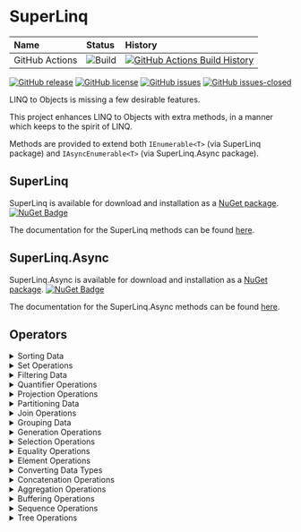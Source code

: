﻿# SuperLinq

| Name            | Status | History |
| :---            | :---   | :---    |
| GitHub Actions  | ![Build](https://github.com/viceroypenguin/SuperLinq/actions/workflows/build.yml/badge.svg) | [![GitHub Actions Build History](https://buildstats.info/github/chart/viceroypenguin/superlinq?branch=master&includeBuildsFromPullRequest=false)](https://github.com/viceroypenguin/SuperLinq/actions) |

[![GitHub release](https://img.shields.io/github/release/viceroypenguin/superlinq.svg)](https://GitHub.com/viceroypenguin/superlinq/releases/)
[![GitHub license](https://img.shields.io/github/license/viceroypenguin/superlinq.svg)](https://github.com/viceroypenguin/superlinq/blob/master/license.txt) 
[![GitHub issues](https://img.shields.io/github/issues/viceroypenguin/superlinq.svg)](https://GitHub.com/viceroypenguin/superlinq/issues/) 
[![GitHub issues-closed](https://img.shields.io/github/issues-closed/viceroypenguin/superlinq.svg)](https://GitHub.com/viceroypenguin/superlinq/issues?q=is%3Aissue+is%3Aclosed) 

LINQ to Objects is missing a few desirable features.

This project enhances LINQ to Objects with extra methods, in a manner which
keeps to the spirit of LINQ.

Methods are provided to extend both `IEnumerable<T>` (via SuperLinq package)
and `IAsyncEnumerable<T>` (via SuperLinq.Async package). 

## SuperLinq

SuperLinq is available for download and installation as a
[NuGet package](https://www.nuget.org/packages/superlinq/).
[![NuGet Badge](https://buildstats.info/nuget/SuperLinq)](https://www.nuget.org/packages/SuperLinq/)

The documentation for the SuperLinq methods can be found [here](https://viceroypenguin.github.io/SuperLinq/api/SuperLinq.SuperEnumerable.html).

## SuperLinq.Async

SuperLinq.Async is available for download and installation as a
[NuGet package](https://www.nuget.org/packages/superlinq.async/). 
[![NuGet Badge](https://buildstats.info/nuget/SuperLinq.Async)](https://www.nuget.org/packages/SuperLinq.Async/)

The documentation for the SuperLinq.Async methods can be found [here](https://viceroypenguin.github.io/SuperLinq/api/SuperLinq.Async.AsyncSuperEnumerable.html).

## Operators

<details>
<summary>
Sorting Data
</summary>

A sorting operation orders the elements of a sequence based on one or more attributes. The first sort
criterion performs a primary sort on the elements. By specifying a second sort criterion, you can sort the elements
within each primary sort group.

### Methods

| Method Name        | Description | Sync doc | Async doc |
| -----------        | --- | --- | --- |
| OrderBy			 | Sorts the elements of a sequence in a particular direction (ascending, descending) according to a key | [link](https://viceroypenguin.github.io/SuperLinq/api/SuperLinq.SuperEnumerable.OrderBy.html) | [link](https://viceroypenguin.github.io/SuperLinq/api/SuperLinq.Async.AsyncSuperEnumerable.OrderBy.html) |
| ThenBy			 | Performs a subsequent ordering of elements in a sequence in a particular direction (ascending, descending) according to a key | [link](https://viceroypenguin.github.io/SuperLinq/api/SuperLinq.SuperEnumerable.ThenBy.html) | [link](https://viceroypenguin.github.io/SuperLinq/api/SuperLinq.Async.AsyncSuperEnumerable.ThenBy.html) |
| PartialSort		 | Executes a partial sort of the top `N` elements of a sequence. If `N` is less than the total number of elements in the sequence, then this method will improve performance. | [link](https://viceroypenguin.github.io/SuperLinq/api/SuperLinq.SuperEnumerable.PartialSort.html) | [link](https://viceroypenguin.github.io/SuperLinq/api/SuperLinq.Async.AsyncSuperEnumerable.PartialSort.html) |
| PartialSortBy      | Executes a partial sort of the top `N` elements of a sequence according to a key. If `N` is less than the total number of elements in the sequence, then this method will improve performance. | [link](https://viceroypenguin.github.io/SuperLinq/api/SuperLinq.SuperEnumerable.PartialSortBy.html) | [link](https://viceroypenguin.github.io/SuperLinq/api/SuperLinq.Async.AsyncSuperEnumerable.PartialSortBy.html) |
| DensePartialSort	 | Executes a partial sort of the top `N` elements of a sequence, including ties. If `N` is less than the total number of elements in the sequence, then this method will improve performance. | [link](https://viceroypenguin.github.io/SuperLinq/api/SuperLinq.SuperEnumerable.DensePartialSort.html) | [link](https://viceroypenguin.github.io/SuperLinq/api/SuperLinq.Async.AsyncSuperEnumerable.DensePartialSort.html) |
| DensePartialSortBy | Executes a partial sort of the top `N` elements of a sequence, including ties according to a key. If `N` is less than the total number of elements in the sequence, then this method will improve performance. | [link](https://viceroypenguin.github.io/SuperLinq/api/SuperLinq.SuperEnumerable.DensePartialSortBy.html) | [link](https://viceroypenguin.github.io/SuperLinq/api/SuperLinq.Async.AsyncSuperEnumerable.DensePartialSortBy.html) |
| Shuffle			 | Sorts the elements of a sequence in a random order. | [link](https://viceroypenguin.github.io/SuperLinq/api/SuperLinq.SuperEnumerable.Shuffle.html) | ⏱([#20](https://github.com/viceroypenguin/SuperLinq/issues/20)) |
| RandomSubset		 | Sorts a given number of elements of a sequence in a random order. | [link](https://viceroypenguin.github.io/SuperLinq/api/SuperLinq.SuperEnumerable.RandomSubset.html) | ⏱([#20](https://github.com/viceroypenguin/SuperLinq/issues/20)) |

</details>

<details>
<summary>
Set Operations
</summary>

Set operations in LINQ refer to query operations that produce a result set that is based on the presence or absence of
equivalent elements within the same or separate collections (or sets).

### Methods

| Method Name        | Description | Sync doc | Async doc |
| -----------        | --- | --- | --- |
| DistinctBy         | Removes duplicate values from a collection. | [link](https://viceroypenguin.github.io/SuperLinq/api/SuperLinq.SuperEnumerable.DistinctBy.html) | [link](https://viceroypenguin.github.io/SuperLinq/api/SuperLinq.Async.AsyncSuperEnumerable.DistinctBy.html) |
| ExceptBy	         | Returns the set difference, which means the elements of one collection that do not appear in a second collection. | [link](https://viceroypenguin.github.io/SuperLinq/api/SuperLinq.SuperEnumerable.ExceptBy.html) | [link](https://viceroypenguin.github.io/SuperLinq/api/SuperLinq.Async.AsyncSuperEnumerable.ExceptBy.html) |

</details>

<details>
<summary>
Filtering Data
</summary>

Filtering refers to the operation of restricting the result set to contain only those elements that satisfy a specified
condition. It is also known as selection.

### Methods

| Method Name        | Description | Sync doc | Async doc |
| -----------        | --- | --- | --- |
| Choose			 | Filters a sequence based on a projection method that returns a tuple containing `bool` value and a new projected value. | [link](https://viceroypenguin.github.io/SuperLinq/api/SuperLinq.SuperEnumerable.Choose.html) | [link](https://viceroypenguin.github.io/SuperLinq/api/SuperLinq.Async.AsyncSuperEnumerable.Choose.html) |
| Where              | Filters a sequence of values based on an enumeration of boolean values. | [link](https://viceroypenguin.github.io/SuperLinq/api/SuperLinq.SuperEnumerable.Where.html) | [link](https://viceroypenguin.github.io/SuperLinq/api/SuperLinq.Async.AsyncSuperEnumerable.Where.html) |

</details>

<details>
<summary>
Quantifier Operations
</summary>

Quantifier operations return a boolean value that indicates whether the sequence length matches some criteria.

### Methods

| Method Name        | Description | Sync doc | Async doc |
| -----------        | --- | --- | --- |
| AtLeast			 | Determines whether or not the number of elements in the sequence is greater than or equal to the given integer. | [link](https://viceroypenguin.github.io/SuperLinq/api/SuperLinq.SuperEnumerable.AtLeast.html) | [link](https://viceroypenguin.github.io/SuperLinq/api/SuperLinq.Async.AsyncSuperEnumerable.AtLeast.html) |
| AtMost			 | Determines whether or not the number of elements in the sequence is lesser than or equal to the given integer. | [link](https://viceroypenguin.github.io/SuperLinq/api/SuperLinq.SuperEnumerable.AtMost.html) | [link](https://viceroypenguin.github.io/SuperLinq/api/SuperLinq.Async.AsyncSuperEnumerable.AtMost.html) |
| CountBetween		 | Determines whether or not the number of elements in the sequence is between an inclusive range of minimum and maximum integers. | [link](https://viceroypenguin.github.io/SuperLinq/api/SuperLinq.SuperEnumerable.CountBetween.html) | [link](https://viceroypenguin.github.io/SuperLinq/api/SuperLinq.Async.AsyncSuperEnumerable.CountBetween.html) |
| Exactly			 | Determines whether or not the number of elements in the sequence is equals to the given integer. | [link](https://viceroypenguin.github.io/SuperLinq/api/SuperLinq.SuperEnumerable.Exactly.html) | [link](https://viceroypenguin.github.io/SuperLinq/api/SuperLinq.Async.AsyncSuperEnumerable.Exactly.html) |
| TrySingle			 | Determines the cardinality of the sequence in the set `{ 0, 1, >1 }`. | [link](https://viceroypenguin.github.io/SuperLinq/api/SuperLinq.SuperEnumerable.TrySingle.html) | [link](https://viceroypenguin.github.io/SuperLinq/api/SuperLinq.Async.AsyncSuperEnumerable.TrySingle.html) |

</details>

<details>
<summary>
Projection Operations
</summary>

Projection refers to the operation of transforming an object into a new form that may contain related information.

### Methods

| Method Name        | Description | Sync doc | Async doc |
| -----------        | --- | --- | --- |
| EquiZip			 | Joins the corresponding elements of up to four sequences producing a sequence of tuples containing them, asserting that all sequences have exactly the same length. | [link](https://viceroypenguin.github.io/SuperLinq/api/SuperLinq.SuperEnumerable.EquiZip.html) | [link](https://viceroypenguin.github.io/SuperLinq/api/SuperLinq.Async.AsyncSuperEnumerable.EquiZip.html) |
| ZipLongest		 | Joins the corresponding elements of up to four sequences producing a sequence of tuples containing them, using `default` values for sequences that are shorter than the longest sequence. | [link](https://viceroypenguin.github.io/SuperLinq/api/SuperLinq.SuperEnumerable.ZipLongest.html) | [link](https://viceroypenguin.github.io/SuperLinq/api/SuperLinq.Async.AsyncSuperEnumerable.ZipLongest.html) |
| ZipShortest		 | Joins the corresponding elements of up to four sequences producing a sequence of tuples containing them, which has the same length as the shortest sequence. | [link](https://viceroypenguin.github.io/SuperLinq/api/SuperLinq.SuperEnumerable.ZipShortest.html) | [link](https://viceroypenguin.github.io/SuperLinq/api/SuperLinq.Async.AsyncSuperEnumerable.ZipShortest.html) |
| CountDown			 | Provides a countdown counter for a given count of elements at the tail of the sequence. | [link](https://viceroypenguin.github.io/SuperLinq/api/SuperLinq.SuperEnumerable.CountDown.html) | [link](https://viceroypenguin.github.io/SuperLinq/api/SuperLinq.Async.AsyncSuperEnumerable.CountDown.html) |
| TagFirstLast		 | Provides `bool` values indicating for each element whether it is the first or last element of the sequence. | [link](https://viceroypenguin.github.io/SuperLinq/api/SuperLinq.SuperEnumerable.TagFirstLast.html) | [link](https://viceroypenguin.github.io/SuperLinq/api/SuperLinq.Async.AsyncSuperEnumerable.TagFirstLast.html) |
| Index				 | Provides an `int` value indicating the current index of each element of the sequence. | [link](https://viceroypenguin.github.io/SuperLinq/api/SuperLinq.SuperEnumerable.Index.html) | [link](https://viceroypenguin.github.io/SuperLinq/api/SuperLinq.Async.AsyncSuperEnumerable.Index.html) |
| IndexBy			 | Provides an `int` value indicating the current index of each element of the sequence within a group of items defined by a common attribute. | [link](https://viceroypenguin.github.io/SuperLinq/api/SuperLinq.SuperEnumerable.IndexBy.html) | [link](https://viceroypenguin.github.io/SuperLinq/api/SuperLinq.Async.AsyncSuperEnumerable.IndexBy.html) |
| Lag				 | Joins each element of the sequence with n-th previous element of the same sequence. | [link](https://viceroypenguin.github.io/SuperLinq/api/SuperLinq.SuperEnumerable.Lag.html) | [link](https://viceroypenguin.github.io/SuperLinq/api/SuperLinq.Async.AsyncSuperEnumerable.Lag.html) |
| Lead				 | Joins each element of the sequence with n-th next element of the same sequence. | [link](https://viceroypenguin.github.io/SuperLinq/api/SuperLinq.SuperEnumerable.Lead.html) | [link](https://viceroypenguin.github.io/SuperLinq/api/SuperLinq.Async.AsyncSuperEnumerable.Lead.html) |
| Rank				 | Provides an `int` value indicating the current rank of each element of the sequence. | [link](https://viceroypenguin.github.io/SuperLinq/api/SuperLinq.SuperEnumerable.Rank.html) | [link](https://viceroypenguin.github.io/SuperLinq/api/SuperLinq.Async.AsyncSuperEnumerable.Rank.html) |
| RankBy			 | Provides an `int` value indicating the current rank of each element of the sequence according to a key. | [link](https://viceroypenguin.github.io/SuperLinq/api/SuperLinq.SuperEnumerable.RankBy.html) | [link](https://viceroypenguin.github.io/SuperLinq/api/SuperLinq.Async.AsyncSuperEnumerable.RankBy.html) |
| DenseRank			 | Provides an `int` value indicating the current rank of each element of the sequence, counting ties as a single element. | [link](https://viceroypenguin.github.io/SuperLinq/api/SuperLinq.SuperEnumerable.DenseRank.html) | [link](https://viceroypenguin.github.io/SuperLinq/api/SuperLinq.Async.AsyncSuperEnumerable.DenseRank.html) |
| DenseRankBy		 | Provides an `int` value indicating the current rank of each element of the sequence according to a key, counting ties as a single element. | [link](https://viceroypenguin.github.io/SuperLinq/api/SuperLinq.SuperEnumerable.DenseRankBy.html) | [link](https://viceroypenguin.github.io/SuperLinq/api/SuperLinq.Async.AsyncSuperEnumerable.DenseRankBy.html) |
| Evaluate			 | Transforms a sequence of functions to a sequence of values returned by the functions. | [link](https://viceroypenguin.github.io/SuperLinq/api/SuperLinq.SuperEnumerable.Evaluate.html) | N/A |
| ZipMap			 | Applies a function to each element in a sequence and returns a sequence of tuples containing both the original item as well as the function result. | [link](https://viceroypenguin.github.io/SuperLinq/api/SuperLinq.SuperEnumerable.ZipMap.html) | [link](https://viceroypenguin.github.io/SuperLinq/api/SuperLinq.Async.AsyncSuperEnumerable.ZipMap.html) |

</details>

<details>
<summary>
Partitioning Data
</summary>

Partitioning in LINQ refers to the operation of dividing an input sequence into one or more sections. 

### Methods

| Method Name        | Description | Sync doc | Async doc |
| -----------        | --- | --- | --- |
| TakeEvery			 | Takes every n-th element of the sequence. | [link](https://viceroypenguin.github.io/SuperLinq/api/SuperLinq.SuperEnumerable.TakeEvery.html) | [link](https://viceroypenguin.github.io/SuperLinq/api/SuperLinq.Async.AsyncSuperEnumerable.TakeEvery.html) |
| Take				 | Takes elements from a specified range of the sequence. | [link](https://viceroypenguin.github.io/SuperLinq/api/SuperLinq.SuperEnumerable.Take.html) | [link](https://viceroypenguin.github.io/SuperLinq/api/SuperLinq.Async.AsyncSuperEnumerable.Take.html) |
| Exclude			 | Excludes elements from a specified range of the sequence. | [link](https://viceroypenguin.github.io/SuperLinq/api/SuperLinq.SuperEnumerable.Exclude.html) | ⏱([#10](https://github.com/viceroypenguin/SuperLinq/issues/10)) |
| Move				 | Moves elements from a specified range of the sequence to a new index in the sequence. | [link](https://viceroypenguin.github.io/SuperLinq/api/SuperLinq.SuperEnumerable.Move.html) | ⏱([#27](https://github.com/viceroypenguin/SuperLinq/issues/27)) |
| SkipUntil			 | Skips elements based on a predicate function until an element satisfies the condition, skipping this element as well. | [link](https://viceroypenguin.github.io/SuperLinq/api/SuperLinq.SuperEnumerable.SkipUntil.html) | [link](https://viceroypenguin.github.io/SuperLinq/api/SuperLinq.Async.AsyncSuperEnumerable.SkipUntil.html) |
| TakeUntil			 | Takes elements based on a predicate function until an element satisfies the condition, taking this element as well. | [link](https://viceroypenguin.github.io/SuperLinq/api/SuperLinq.SuperEnumerable.TakeUntil.html) | [link](https://viceroypenguin.github.io/SuperLinq/api/SuperLinq.Async.AsyncSuperEnumerable.TakeUntil.html) |
| Batch				 | Splits the elements of a sequence into chunks of a specified maximum size. | [link](https://viceroypenguin.github.io/SuperLinq/api/SuperLinq.SuperEnumerable.Batch.html) | [link](https://viceroypenguin.github.io/SuperLinq/api/SuperLinq.Async.AsyncSuperEnumerable.Batch.html) |
| Buffer			 | Splits the elements of a sequence into chunks of a specified maximum size, where the chunks may be overlapping or have gaps. | [link](https://viceroypenguin.github.io/SuperLinq/api/SuperLinq.SuperEnumerable.Buffer.html) | [link](https://viceroypenguin.github.io/SuperLinq/api/SuperLinq.Async.AsyncSuperEnumerable.Buffer.html) |
| Partition			 | Splits the elements of a sequence based on a common attribute and known key values. | [link](https://viceroypenguin.github.io/SuperLinq/api/SuperLinq.SuperEnumerable.Partition.html) | [link](https://viceroypenguin.github.io/SuperLinq/api/SuperLinq.Async.AsyncSuperEnumerable.Partition.html) |
| Segment			 | Splits the elements of a sequence based on a condition function. | [link](https://viceroypenguin.github.io/SuperLinq/api/SuperLinq.SuperEnumerable.Segment.html) | [link](https://viceroypenguin.github.io/SuperLinq/api/SuperLinq.Async.AsyncSuperEnumerable.Segment.html) |
| Split				 | Splits the elements of a sequence based on a separator value that is not returned. | [link](https://viceroypenguin.github.io/SuperLinq/api/SuperLinq.SuperEnumerable.Split.html) | [link](https://viceroypenguin.github.io/SuperLinq/api/SuperLinq.Async.AsyncSuperEnumerable.Split.html) |
| Window			 | Returns a sequence of sequential windows of size `N` over the sequence. | [link](https://viceroypenguin.github.io/SuperLinq/api/SuperLinq.SuperEnumerable.Window.html) | [link](https://viceroypenguin.github.io/SuperLinq/api/SuperLinq.Async.AsyncSuperEnumerable.Window.html) |
| WindowLeft		 | Returns a sequence of sequential windows of up to size `N` over the sequence. | [link](https://viceroypenguin.github.io/SuperLinq/api/SuperLinq.SuperEnumerable.WindowLeft.html) | [link](https://viceroypenguin.github.io/SuperLinq/api/SuperLinq.Async.AsyncSuperEnumerable.WindowLeft.html) |
| WindowRight		 | Returns a sequence of sequential windows of up to size `N` over the sequence. | [link](https://viceroypenguin.github.io/SuperLinq/api/SuperLinq.SuperEnumerable.WindowRight.html) | [link](https://viceroypenguin.github.io/SuperLinq/api/SuperLinq.Async.AsyncSuperEnumerable.WindowRight.html) |

</details>

<details>
<summary>
Join Operations
</summary>

A join of two data sources is the association of objects in one data source with objects that share a common attribute in another data source.

### Methods

| Method Name        | Description | Sync doc | Async doc |
| -----------        | --- | --- | --- |
| Cartesian			 | Executes a cartesian product (join without any key) of up to eight sequences. | [link](https://viceroypenguin.github.io/SuperLinq/api/SuperLinq.SuperEnumerable.Cartesian.html) | N/A |
| FullGroupJoin		 | Joins two sequences based on key selector functions, returning two lists containing the values on each side that match according to the key. | [link](https://viceroypenguin.github.io/SuperLinq/api/SuperLinq.SuperEnumerable.FullGroupJoin.html) | N/A |
| FullOuterJoin		 | Joins two sequences based on key selector functions, returning `default` values if either sequence does not have a matching key. | [link](https://viceroypenguin.github.io/SuperLinq/api/SuperLinq.SuperEnumerable.FullOuterJoin.html) | [link](https://viceroypenguin.github.io/SuperLinq/api/SuperLinq.Async.AsyncSuperEnumerable.FullOuterJoin.html) |
| InnerJoin			 | Joins two sequences based on key selector functions. | [link](https://viceroypenguin.github.io/SuperLinq/api/SuperLinq.SuperEnumerable.InnerJoin.html) | [link](https://viceroypenguin.github.io/SuperLinq/api/SuperLinq.Async.AsyncSuperEnumerable.InnerJoin.html) |
| LeftOuterJoin		 | Joins two sequences based on key selector functions, returning `default` values if the second sequence does not have a matching key. | [link](https://viceroypenguin.github.io/SuperLinq/api/SuperLinq.SuperEnumerable.LeftOuterJoin.html) | [link](https://viceroypenguin.github.io/SuperLinq/api/SuperLinq.Async.AsyncSuperEnumerable.LeftOuterJoin.html) |
| RightOuterJoin	 | Joins two sequences based on key selector functions, returning `default` values if the first sequence does not have a matching key. | [link](https://viceroypenguin.github.io/SuperLinq/api/SuperLinq.SuperEnumerable.RightOuterJoin.html) | [link](https://viceroypenguin.github.io/SuperLinq/api/SuperLinq.Async.AsyncSuperEnumerable.RightOuterJoin.html) |

</details>

<details>
<summary>
Grouping Data
</summary>

Grouping refers to the operation of putting data into groups so that the elements in each group share a common attribute.

### Methods

| Method Name          | Description | Sync doc | Async doc |
| -----------          | --- | --- | --- |
| DistinctUntilChanged | Takes the first element of each adjacent group of elements that share a common attribute. | [link](https://viceroypenguin.github.io/SuperLinq/api/SuperLinq.SuperEnumerable.DistinctUntilChanged.html) | [link](https://viceroypenguin.github.io/SuperLinq/api/SuperLinq.Async.AsyncSuperEnumerable.DistinctUntilChanged.html) |
| GroupAdjacent		   | Groups adjacent elements that share a common attribute. | [link](https://viceroypenguin.github.io/SuperLinq/api/SuperLinq.SuperEnumerable.GroupAdjacent.html) | [link](https://viceroypenguin.github.io/SuperLinq/api/SuperLinq.Async.AsyncSuperEnumerable.GroupAdjacent.html) |
| RunLengthEncode	   | Takes the first element of each adjacent group of equivalent elements along with the number of elements in the group. | [link](https://viceroypenguin.github.io/SuperLinq/api/SuperLinq.SuperEnumerable.RunLengthEncode.html) | [link](https://viceroypenguin.github.io/SuperLinq/api/SuperLinq.Async.AsyncSuperEnumerable.RunLengthEncode.html) |

</details>

<details>
<summary>
Generation Operations
</summary>

Generation refers to creating a new sequence of values.

### Methods

| Method Name        | Description | Sync doc | Async doc |
| -----------        | --- | --- | --- |
| Generate			 | Generates a sequence based on a seed value and subsequent executions of a generator function. | [link](https://viceroypenguin.github.io/SuperLinq/api/SuperLinq.SuperEnumerable.Generate.html) | [link](https://viceroypenguin.github.io/SuperLinq/api/SuperLinq.Async.AsyncSuperEnumerable.Generate.html) |
| From				 | Generates a sequence from the results of executing one or more provided functions. | [link](https://viceroypenguin.github.io/SuperLinq/api/SuperLinq.SuperEnumerable.From.html) | [link](https://viceroypenguin.github.io/SuperLinq/api/SuperLinq.Async.AsyncSuperEnumerable.From.html) |
| Return			 | Generates a single-element sequence containing the provided value. | [link](https://viceroypenguin.github.io/SuperLinq/api/SuperLinq.SuperEnumerable.Return.html) | [link](https://viceroypenguin.github.io/SuperLinq/api/SuperLinq.Async.AsyncSuperEnumerable.Return.html) |
| Sequence			 | Generates a sequence of numbers between a starting and ending value. | [link](https://viceroypenguin.github.io/SuperLinq/api/SuperLinq.SuperEnumerable.Sequence.html) | [link](https://viceroypenguin.github.io/SuperLinq/api/SuperLinq.Async.AsyncSuperEnumerable.Sequence.html) |
| Range				 | Generates a sequence of numbers. | [link](https://viceroypenguin.github.io/SuperLinq/api/SuperLinq.SuperEnumerable.Range.html) | [link](https://viceroypenguin.github.io/SuperLinq/api/SuperLinq.Async.AsyncSuperEnumerable.Range.html) |
| Random			 | Generates a sequence of random `int` values. | [link](https://viceroypenguin.github.io/SuperLinq/api/SuperLinq.SuperEnumerable.Random.html) | [link](https://viceroypenguin.github.io/SuperLinq/api/SuperLinq.Async.AsyncSuperEnumerable.Random.html) |
| RandomDouble		 | Generates a sequence of random `double` values. | [link](https://viceroypenguin.github.io/SuperLinq/api/SuperLinq.SuperEnumerable.RandomDouble.html) | [link](https://viceroypenguin.github.io/SuperLinq/api/SuperLinq.Async.AsyncSuperEnumerable.RandomDouble.html) |
| Repeat			 | Generates a sequence that infinitely repeats the input sequence. | [link](https://viceroypenguin.github.io/SuperLinq/api/SuperLinq.SuperEnumerable.Repeat.html) | [link](https://viceroypenguin.github.io/SuperLinq/api/SuperLinq.Async.AsyncSuperEnumerable.Repeat.html) |
| DoWhile			 | Generates a sequence that repeats the input sequence at least once, as long as a given condition is `true`. | [link](https://viceroypenguin.github.io/SuperLinq/api/SuperLinq.SuperEnumerable.DoWhile.html) | [link](https://viceroypenguin.github.io/SuperLinq/api/SuperLinq.Async.AsyncSuperEnumerable.DoWhile.html) |
| While				 | Generates a sequence that repeats the input sequence as long as a given condition is `true`. | [link](https://viceroypenguin.github.io/SuperLinq/api/SuperLinq.SuperEnumerable.While.html) | [link](https://viceroypenguin.github.io/SuperLinq/api/SuperLinq.Async.AsyncSuperEnumerable.While.html) |
| Retry				 | Generates a sequence that repeats the input sequence as long as the input sequence encounters an error. | [link](https://viceroypenguin.github.io/SuperLinq/api/SuperLinq.SuperEnumerable.Retry.html) | [link](https://viceroypenguin.github.io/SuperLinq/api/SuperLinq.Async.AsyncSuperEnumerable.Retry.html) |
| Throw				 | Generates a sequence that throws an exception upon enumeration. | [link](https://viceroypenguin.github.io/SuperLinq/api/SuperLinq.SuperEnumerable.Throw.html) | [link](https://viceroypenguin.github.io/SuperLinq/api/SuperLinq.Async.AsyncSuperEnumerable.Throw.html) |
| Permutations		 | Generates a sequence of every possible permutation of the input sequence. | [link](https://viceroypenguin.github.io/SuperLinq/api/SuperLinq.SuperEnumerable.Permutations.html) | ⏱([#20](https://github.com/viceroypenguin/SuperLinq/issues/20)) |
| Subsets			 | Generates a sequence of every possible subset of a given size of the input sequence. | [link](https://viceroypenguin.github.io/SuperLinq/api/SuperLinq.SuperEnumerable.Subsets.html) | ⏱([#20](https://github.com/viceroypenguin/SuperLinq/issues/20)) |
| BindByIndex		 | Generates a sequence from another sequence by selecting elements at given indices. | [link](https://viceroypenguin.github.io/SuperLinq/api/SuperLinq.SuperEnumerable.BindByIndex.html) | [link](https://viceroypenguin.github.io/SuperLinq/api/SuperLinq.Async.AsyncSuperEnumerable.BindByIndex.html) |
| ToArrayByIndex	 | Generates a sequence based on an index selector function applied to each element. | [link](https://viceroypenguin.github.io/SuperLinq/api/SuperLinq.SuperEnumerable.ToArrayByIndex.html) | [link](https://viceroypenguin.github.io/SuperLinq/api/SuperLinq.Async.AsyncSuperEnumerable.ToArrayByIndex.html) |
| FallbackIfEmpty	 | Replaces an empty sequence with a default sequence. | [link](https://viceroypenguin.github.io/SuperLinq/api/SuperLinq.SuperEnumerable.FallbackIfEmpty.html) | [link](https://viceroypenguin.github.io/SuperLinq/api/SuperLinq.Async.AsyncSuperEnumerable.FallbackIfEmpty.html) |
| FillBackward		 | Generates a sequence where missing values are replaced with the next good value. | [link](https://viceroypenguin.github.io/SuperLinq/api/SuperLinq.SuperEnumerable.FillBackward.html) | [link](https://viceroypenguin.github.io/SuperLinq/api/SuperLinq.Async.AsyncSuperEnumerable.FillBackward.html) |
| FillForward		 | Generates a sequence where missing values are replaced with the last good value. | [link](https://viceroypenguin.github.io/SuperLinq/api/SuperLinq.SuperEnumerable.FillForward.html) | [link](https://viceroypenguin.github.io/SuperLinq/api/SuperLinq.Async.AsyncSuperEnumerable.FillForward.html) |
| Pad				 | Generates a sequence with a minimum length, providing default values for missing elements. | [link](https://viceroypenguin.github.io/SuperLinq/api/SuperLinq.SuperEnumerable.Pad.html) | [link](https://viceroypenguin.github.io/SuperLinq/api/SuperLinq.Async.AsyncSuperEnumerable.Pad.html) |
| PadStart			 | Generates a sequence with a minimum length, providing default values for missing elements.  | [link](https://viceroypenguin.github.io/SuperLinq/api/SuperLinq.SuperEnumerable.PadStart.html) | [link](https://viceroypenguin.github.io/SuperLinq/api/SuperLinq.Async.AsyncSuperEnumerable.PadStart.html) |

</details>

<details>
<summary>
Selection Operations
</summary>

Selection operations choose which sequence to based on a criteria evaluated at the time of enumeration.

### Methods

| Method Name        | Description | Sync doc | Async doc |
| -----------        | --- | --- | --- |
| Amb				 | Enumerates the first sequence to return the first value. | N/A | [link](https://viceroypenguin.github.io/SuperLinq/api/SuperLinq.Async.AsyncSuperEnumerable.Amb.html) |
| Case				 | Enumerates a sequence chosen by a function executed at the time of enumeration. | [link](https://viceroypenguin.github.io/SuperLinq/api/SuperLinq.SuperEnumerable.Case.html) | [link](https://viceroypenguin.github.io/SuperLinq/api/SuperLinq.Async.AsyncSuperEnumerable.Case.html) |
| If				 | Enumerates a sequence chosen by a condition function executed at the time of enumeration. | [link](https://viceroypenguin.github.io/SuperLinq/api/SuperLinq.SuperEnumerable.If.html) | [link](https://viceroypenguin.github.io/SuperLinq/api/SuperLinq.Async.AsyncSuperEnumerable.If.html) |
| Defer				 | Enumerates a sequence returned by a function executed at the time of enumeration. | [link](https://viceroypenguin.github.io/SuperLinq/api/SuperLinq.SuperEnumerable.Defer.html) | [link](https://viceroypenguin.github.io/SuperLinq/api/SuperLinq.Async.AsyncSuperEnumerable.Defer.html) |
| Using				 | Creates a disposable resource at the time of execution and enumerates a sequence based on the resource. | [link](https://viceroypenguin.github.io/SuperLinq/api/SuperLinq.SuperEnumerable.Using.html) | [link](https://viceroypenguin.github.io/SuperLinq/api/SuperLinq.Async.AsyncSuperEnumerable.Using.html) |

</details>

<details>
<summary>
Equality Operations
</summary>

Equality operations return a boolean value that indicates whether two sequences match according to some criteria.

### Methods

| Method Name        | Description | Sync doc | Async doc |
| -----------        | --- | --- | --- |
| CollectionEqual	 | Determines whether two sequences contain the same elements in any order. | [link](https://viceroypenguin.github.io/SuperLinq/api/SuperLinq.SuperEnumerable.CollectionEqual.html) | [link](https://viceroypenguin.github.io/SuperLinq/api/SuperLinq.Async.AsyncSuperEnumerable.CollectionEqal.html) |
| CompareCount		 | Determines whether two sequences have the same length. | [link](https://viceroypenguin.github.io/SuperLinq/api/SuperLinq.SuperEnumerable.CompareCount.html) | [link](https://viceroypenguin.github.io/SuperLinq/api/SuperLinq.Async.AsyncSuperEnumerable.CompareCount.htl) |
| StartsWith		 | Determines whether a sequence contains another sequence at the start. | [link](https://viceroypenguin.github.io/SuperLinq/api/SuperLinq.SuperEnumerable.StartsWith.html) | [link](https://viceroypenguin.github.io/SuperLinq/api/SuperLinq.Async.AsyncSuperEnumerable.StartsWith.html) |
| EndsWith			 | Determines whether a sequence contains another sequence at the end. | [link](https://viceroypenguin.github.io/SuperLinq/api/SuperLinq.SuperEnumerable.EndsWith.html) | [link](https://viceroypenguin.github.io/SuperLinq/api/SuperLinq.Async.AsyncSuperEnumerable.EndsWith.html) |

</details>

<details>
<summary>
Element Operations
</summary>

Element operations return or find the index of a single, specific element from a sequence.

### Methods

| Method Name        | Description | Sync doc | Async doc |
| -----------        | --- | --- | --- |
| ElementAt			 | Returns the element at a specified index in a collection. | [link](https://viceroypenguin.github.io/SuperLinq/api/SuperLinq.SuperEnumerable.ElementAt.html) | [link](https://viceroypenguin.github.io/SuperLinq/api/SuperLinq.Async.AsyncSuperEnumerable.ElementAt.html) |
| ElementAtOrDefault | Returns the element at a specified index in a collection or a default value if the index is out of range. | [link](https://viceroypenguin.github.io/SuperLinq/api/SuperLinq.SuperEnumerable.ElementAtOrDefault.html) | [link](https://viceroypenguin.github.io/SuperLinq/api/SuperLinq.Async.AsyncSuperEnumerable.ElementAtOrDefault.html) |
| FindIndex			 | Returns the index of the first element that satisfies a given criteria. | [link](https://viceroypenguin.github.io/SuperLinq/api/SuperLinq.SuperEnumerable.FindIndex.html) | [link](https://viceroypenguin.github.io/SuperLinq/api/SuperLinq.Async.AsyncSuperEnumerable.FindIndex.html) |
| FindLastIndex		 | Returns the index of the last element that satisfies a given criteria.  | [link](https://viceroypenguin.github.io/SuperLinq/api/SuperLinq.SuperEnumerable.FindLastIndex.html) | [link](https://viceroypenguin.github.io/SuperLinq/api/SuperLinq.Async.AsyncSuperEnumerable.FindLastIndex.html) |
| IndexOf			 | Returns the first index of the element. | [link](https://viceroypenguin.github.io/SuperLinq/api/SuperLinq.SuperEnumerable.IndexOf.html) | [link](https://viceroypenguin.github.io/SuperLinq/api/SuperLinq.Async.AsyncSuperEnumerable.IndexOf.html) |
| LastIndexOf		 | Returns the last index of the element.  | [link](https://viceroypenguin.github.io/SuperLinq/api/SuperLinq.SuperEnumerable.LastIndexOf.html) | [link](https://viceroypenguin.github.io/SuperLinq/api/SuperLinq.Async.AsyncSuperEnumerable.LastIndexOf.html) |

</details>

<details>
<summary>
Converting Data Types
</summary>

Element operations return or find a single, specific element from a sequence.

### Methods

| Method Name        | Description | Sync doc | Async doc |
| -----------        | --- | --- | --- |
| CopyTo			 | Copies the elements from a sequence into a provided list-like structure. | [link](https://viceroypenguin.github.io/SuperLinq/api/SuperLinq.SuperEnumerable.CopyTo.html) | [link](https://viceroypenguin.github.io/SuperLinq/api/SuperLinq.Async.AsyncSuperEnumerable.CopyTo.html) |
| ToDataTable		 | Converts a sequence of objects into a `DataTable` object. | [link](https://viceroypenguin.github.io/SuperLinq/api/SuperLinq.SuperEnumerable.ToDataTable.html) | N/A |
| ToDelimitedString	 | Converts a sequence of elements to a delimited string containing the `string` form of each element. | [link](https://viceroypenguin.github.io/SuperLinq/api/SuperLinq.SuperEnumerable.ToDelimitedString.html) | N/A |
| ToDictionary		 | Converts a sequence of `KeyValuePair` or `(key, value)` tuples into a `Dictionary<,>` | [link](https://viceroypenguin.github.io/SuperLinq/api/SuperLinq.SuperEnumerable.ToDictionary.html) | N/A |
| ToLookup			 | Converts a sequence of `KeyValuePair` or `(key, value)` tuples into a `Lookup<,>` | [link](https://viceroypenguin.github.io/SuperLinq/api/SuperLinq.SuperEnumerable.ToLookup.html) | N/A |
| Transpose			 | Transposes a jagged two-dimensional array of elements, such that, for example, each row of the returned 2d array contains the first element of each inner array of the input. | [link](https://viceroypenguin.github.io/SuperLinq/api/SuperLinq.SuperEnumerable.Transpose.html) | N/A |


</details>

<details>
<summary>
Concatenation Operations
</summary>

Concatenation refers to the operation of appending one sequence to another.

### Methods

| Method Name             | Description | Sync doc | Async doc |
| -----------             | --- | --- | --- |
| ConcurrentMerge		  | Merges the elements of two or more asynchronous sequences into a single sequence. | N/A | [link](https://viceroypenguin.github.io/SuperLinq/api/SuperLinq.Async.AsyncSuperEnumerable.ConcurrentMerge.html) |
| Flatten				  | Flattens a sequence containing arbitrarily-nested sequences into a single sequence. | [link](https://viceroypenguin.github.io/SuperLinq/api/SuperLinq.SuperEnumerable.Flatten.html) | N/A |
| Insert				  | Inserts the elements of a sequence into another sequence at a specified index. | [link](https://viceroypenguin.github.io/SuperLinq/api/SuperLinq.SuperEnumerable.Insert.html) | [link](https://viceroypenguin.github.io/SuperLinq/api/SuperLinq.Async.AsyncSuperEnumerable.Insert.html) |
| Interleave			  | Interleaves the elements of two or more sequences into a single sequence. | [link](https://viceroypenguin.github.io/SuperLinq/api/SuperLinq.SuperEnumerable.Interleave.html) | [link](https://viceroypenguin.github.io/SuperLinq/api/SuperLinq.Async.AsyncSuperEnumerable.Interleave.html) |
| Replace				  | Replaces a range of elements in a sequence with the elements from another sequence. | [link](https://viceroypenguin.github.io/SuperLinq/api/SuperLinq.SuperEnumerable.Replace.html) | [link](https://viceroypenguin.github.io/SuperLinq/api/SuperLinq.Async.AsyncSuperEnumerable.Replace.html) |
| Catch					  | Concatenates one or more sequences until one is completely enumerated without error. | [link](https://viceroypenguin.github.io/SuperLinq/api/SuperLinq.SuperEnumerable.Catch.html) | [link](https://viceroypenguin.github.io/SuperLinq/api/SuperLinq.Async.AsyncSuperEnumerable.Catch.html) |
| OnErrorResumeNext		  | Concatenates one or more sequences regardless of if an error occurs in any of them. | [link](https://viceroypenguin.github.io/SuperLinq/api/SuperLinq.SuperEnumerable.OnErrorResumeNext.html) | [link](https://viceroypenguin.github.io/SuperLinq/api/SuperLinq.Async.AsyncSuperEnumerable.OnErrorResumeNext.html) |
| SortedMerge			  | Merges already-sorted sequences into a new correctly-sorted sequence. | [link](https://viceroypenguin.github.io/SuperLinq/api/SuperLinq.SuperEnumerable.SortedMerge.html) | [link](https://viceroypenguin.github.io/SuperLinq/api/SuperLinq.Async.AsyncSuperEnumerable.SortedMerge.html) |
| SortedMergeBy			  | Merges already-sorted sequences into a new correctly-sorted sequence according to a key value. | [link](https://viceroypenguin.github.io/SuperLinq/api/SuperLinq.SuperEnumerable.SortedMergeBy.html) | [link](https://viceroypenguin.github.io/SuperLinq/api/SuperLinq.Async.AsyncSuperEnumerable.SortedMergeBy.html) |
| SortedMergeByDescending | Merges already-sorted sequences into a new correctly-sorted sequence according to a key value. | [link](https://viceroypenguin.github.io/SuperLinq/api/SuperLinq.SuperEnumerable.SortedMergeByDescending.html) | [link](https://viceroypenguin.github.io/SuperLinq/api/SuperLinq.Async.AsyncSuperEnumerable.SortedMergeByDescending.html) |
| SortedMergeDescending	  | Merges already-sorted sequences into a new correctly-sorted sequence. | [link](https://viceroypenguin.github.io/SuperLinq/api/SuperLinq.SuperEnumerable.SortedMergeDescending.html) | [link](https://viceroypenguin.github.io/SuperLinq/api/SuperLinq.Async.AsyncSuperEnumerable.SortedMergeDescending.html) |

</details>

<details>
<summary>
Aggregation Operations
</summary>

An aggregation operation computes a single value from a collection of values.

### Methods

| Method Name        | Description | Sync doc | Async doc |
| -----------        | --- | --- | --- |
| Aggregate			 | Performs two or more custom aggregation operation on the values of a sequence. | [link](https://viceroypenguin.github.io/SuperLinq/api/SuperLinq.SuperEnumerable.Aggregate.html) | [link](https://viceroypenguin.github.io/SuperLinq/api/SuperLinq.Async.AsyncSuperEnumerable.Aggregate.html) |
| AggregateRight	 | Performs a custom aggregation on a sequence, starting from the end. | [link](https://viceroypenguin.github.io/SuperLinq/api/SuperLinq.SuperEnumerable.AggregateRight.html) | [link](https://viceroypenguin.github.io/SuperLinq/api/SuperLinq.Async.AsyncSuperEnumerable.AggregateRight.html) |
| Scan				 | Performs a custom aggregation on a sequence, returning the intermediate aggregate value for each element in the sequence. | [link](https://viceroypenguin.github.io/SuperLinq/api/SuperLinq.SuperEnumerable.Scan.html) | [link](https://viceroypenguin.github.io/SuperLinq/api/SuperLinq.Async.AsyncSuperEnumerable.Scan.html) |
| PreScan			 | Performs a custom aggregation on a sequence, returning the pre-intermediate aggregate value for each element in the sequence. | [link](https://viceroypenguin.github.io/SuperLinq/api/SuperLinq.SuperEnumerable.PreScan.html) | [link](https://viceroypenguin.github.io/SuperLinq/api/SuperLinq.Async.AsyncSuperEnumerable.PreScan.html) |
| ScanBy			 | Performs a custom aggregation on each group of elements that share a common attribute, returning the intermediate aggregate value for each element in the sequence. | [link](https://viceroypenguin.github.io/SuperLinq/api/SuperLinq.SuperEnumerable.ScanBy.html) | [link](https://viceroypenguin.github.io/SuperLinq/api/SuperLinq.Async.AsyncSuperEnumerable.ScanBy.html) |
| ScanRight			 | Performs a custom aggregation on a sequence, returning the intermediate aggregate value for each element in the sequence, starting from the end of the sequence. | [link](https://viceroypenguin.github.io/SuperLinq/api/SuperLinq.SuperEnumerable.ScanRight.html) | [link](https://viceroypenguin.github.io/SuperLinq/api/SuperLinq.Async.AsyncSuperEnumerable.ScanRight.html) |
| CountBy			 | Groups elements that share a common attribute and returns a sequence of attributes along with the number of elements in each group. | [link](https://viceroypenguin.github.io/SuperLinq/api/SuperLinq.SuperEnumerable.CountBy.html) | [link](https://viceroypenguin.github.io/SuperLinq/api/SuperLinq.Async.AsyncSuperEnumerable.CountBy.html) |
| Fold				 | Collects the elements of an up to 16 element sequence and projects them into a single value. | [link](https://viceroypenguin.github.io/SuperLinq/api/SuperLinq.SuperEnumerable.Fold.html) | [link](https://viceroypenguin.github.io/SuperLinq/api/SuperLinq.Async.AsyncSuperEnumerable.Fold.html) |
| MaxItems			 | Determines the list of maximum values in a collection. | [link](https://viceroypenguin.github.io/SuperLinq/api/SuperLinq.SuperEnumerable.MaxItems.html) | [link](https://viceroypenguin.github.io/SuperLinq/api/SuperLinq.Async.AsyncSuperEnumerable.MaxItems.html) |
| MaxItemsBy		 | Determines the list of maximum values in a collection. | [link](https://viceroypenguin.github.io/SuperLinq/api/SuperLinq.SuperEnumerable.MaxItemsBy.html) | [link](https://viceroypenguin.github.io/SuperLinq/api/SuperLinq.Async.AsyncSuperEnumerable.MaxItemsBy.html) |
| MinItems			 | Determines the list of minimum values in a collection. | [link](https://viceroypenguin.github.io/SuperLinq/api/SuperLinq.SuperEnumerable.MinItems.html) | [link](https://viceroypenguin.github.io/SuperLinq/api/SuperLinq.Async.AsyncSuperEnumerable.MinItems.html) |
| MinItemsBy		 | Determines the list of minimum values in a collection. | [link](https://viceroypenguin.github.io/SuperLinq/api/SuperLinq.SuperEnumerable.MinItemsBy.html) | [link](https://viceroypenguin.github.io/SuperLinq/api/SuperLinq.Async.AsyncSuperEnumerable.MinItemsBy.html) |

</details>

<details>
<summary>
Buffering Operations
</summary>

Buffering operations allow storing and sharing data from a sequence to be used in a source-friendly wawy.

### Methods

| Method Name        | Description | Sync doc | Async doc |
| -----------        | --- | --- | --- |
| Memoize			 | Lazily cache the elements of a sequence to be used in multiple re-iterations. | [link](https://viceroypenguin.github.io/SuperLinq/api/SuperLinq.SuperEnumerable.Memoize.html) | [link](https://viceroypenguin.github.io/SuperLinq/api/SuperLinq.Async.AsyncSuperEnumerable.Memoize.html) |
| Publish			 | Share a sequence among multiple consumers, such that each consumer can receive every element returned by the source since the consumer began enumerating. | [link](https://viceroypenguin.github.io/SuperLinq/api/SuperLinq.SuperEnumerable.Publish.html) | [link](https://viceroypenguin.github.io/SuperLinq/api/SuperLinq.Async.AsyncSuperEnumerable.Publish.html) |
| Share				 | Share a sequence among multiple consumers, such that each element returned by the source is only obtained by a single consumer. | [link](https://viceroypenguin.github.io/SuperLinq/api/SuperLinq.SuperEnumerable.Share.html) | [link](https://viceroypenguin.github.io/SuperLinq/api/SuperLinq.Async.AsyncSuperEnumerable.Share.html) |

</details>

<details>
<summary>
Sequence Operations
</summary>

Sequence operations perform some operation on a sequence as a whole.

### Methods

| Method Name        | Description | Sync doc | Async doc |
| -----------        | --- | --- | --- |
| Consume			 | Immediately consumes and discards a sequence, allowing a lazy sequence that has side-effects to be completed. | [link](https://viceroypenguin.github.io/SuperLinq/api/SuperLinq.SuperEnumerable.Consume.html) | [link](https://viceroypenguin.github.io/SuperLinq/api/SuperLinq.Async.AsyncSuperEnumerable.Consume.html) |
| ForEach			 | Immediately executes an action on every element in a sequence. | [link](https://viceroypenguin.github.io/SuperLinq/api/SuperLinq.SuperEnumerable.ForEach.html) | [link](https://viceroypenguin.github.io/SuperLinq/api/SuperLinq.Async.AsyncSuperEnumerable.ForEach.html) |
| Do				 | Performs an action on each element in a sequence as it is enumerated. | [link](https://viceroypenguin.github.io/SuperLinq/api/SuperLinq.SuperEnumerable.Do.html) | [link](https://viceroypenguin.github.io/SuperLinq/api/SuperLinq.Async.AsyncSuperEnumerable.Do.html) |
| Timeout			 | Throws an exception if the async processing of an element takes longer than a specified timeout. | N/A | [link](https://viceroypenguin.github.io/SuperLinq/api/SuperLinq.Async.AsyncSuperEnumerable.Timeout.html) |
| AssertCount		 | Evalutes the length of a sequence as it is enumerated and validates that the length is the same as expected. | [link](https://viceroypenguin.github.io/SuperLinq/api/SuperLinq.SuperEnumerable.AssertCount.html) | [link](https://viceroypenguin.github.io/SuperLinq/api/SuperLinq.Async.AsyncSuperEnumerable.AssertCount.html) |
| Finally			 | Executes an action when a sequence finishes enumerating, regardless of whether or not the sequence completed successfully. | [link](https://viceroypenguin.github.io/SuperLinq/api/SuperLinq.SuperEnumerable.Finally.html) | [link](https://viceroypenguin.github.io/SuperLinq/api/SuperLinq.Async.AsyncSuperEnumerable.Finally.html) |

</details>

<details>
<summary>
Tree Operations
</summary>

Tree operations allow processing tree-like data structures in a data-agnostic form.

### Methods

| Method Name		   | Description | Sync doc | Async doc |
| -----------		   | --- | --- | --- |
| TraverseBreadthFirst | Returns every node in a tree-like virtual structure expressed by the input methods in a breadth-first manner. | [link](https://viceroypenguin.github.io/SuperLinq/api/SuperLinq.SuperEnumerable.TraverseBreadthFirst.html) | [link](https://viceroypenguin.github.io/SuperLinq/api/SuperLinq.Async.AsyncSuperEnumerable.TraverseBreadthFirst.html) |
| TraverseDepthFirst   | Returns every node in a tree-like virtual structure expressed by the input methods in a depth-first manner. | [link](https://viceroypenguin.github.io/SuperLinq/api/SuperLinq.SuperEnumerable.TraverseDepthFirst.html) | [link](https://viceroypenguin.github.io/SuperLinq/api/SuperLinq.Async.AsyncSuperEnumerable.TraverseDepthFirst.html) |
| GetShortestPath	   | Determine the shortest path through a graph-like virtual structure using Dijkstra's algorithm or A*. | [link](https://viceroypenguin.github.io/SuperLinq/api/SuperLinq.SuperEnumerable.GetShortestPath.html) | [link](https://viceroypenguin.github.io/SuperLinq/api/SuperLinq.Async.AsyncSuperEnumerable.GetShortestPath.html) |
| GetShortestPathCost  | Determine the cost of shortest path through a graph-like virtual structure using Dijkstra's algorithm or A*. | [link](https://viceroypenguin.github.io/SuperLinq/api/SuperLinq.SuperEnumerable.GetShortestPathCost.html) | [link](https://viceroypenguin.github.io/SuperLinq/api/SuperLinq.Async.AsyncSuperEnumerable.GetShortestPathCost.html) |
| GetShortestPaths	   | Determine the shortest cost to every node in a graph-like virtual structure using Dijkstra's algorithm. | [link](https://viceroypenguin.github.io/SuperLinq/api/SuperLinq.SuperEnumerable.GetShortestPaths.html) | [link](https://viceroypenguin.github.io/SuperLinq/api/SuperLinq.Async.AsyncSuperEnumerable.GetShortestPaths.html) |

</details>
